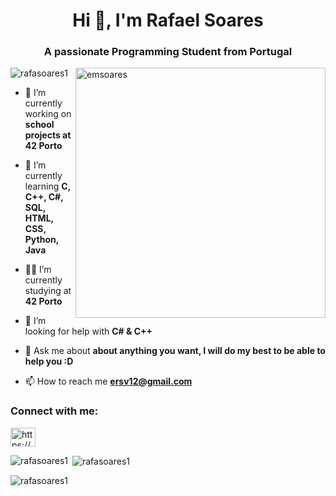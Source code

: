 
<h1 align="center">Hi 👋, I'm Rafael Soares</h1>
<h3 align="center">A passionate Programming Student from Portugal </h3>
<img align="right" alt="emsoares" width="400" src="https://badge.mediaplus.ma/colorfulwaves/emsoares?1337Badge=off&UM6P=off">
<p align="left"> <img src="https://komarev.com/ghpvc/?username=rafasoares1&label=Profile%20views&color=0e75b6&style=flat" alt="rafasoares1" /> </p>
  
- 🔭 I’m currently working on **school projects at 42 Porto**
  
- 🌱 I’m currently learning **C, C++, C#, SQL, HTML, CSS, Python, Java**

- 🧑‍🎓 I’m currently studying at **42 Porto**
  
- 🤝 I’m looking for help with **C# & C++**
  
- 💬 Ask me about **about anything you want, I will do my best to be able to help you :D**
  
- 📫 How to reach me **ersv12@gmail.com**

<h3 align="left">Connect with me:</h3>
<p align="left">
<a href="https://linkedin.com/in/https://www.linkedin.com/in/rafael-soares-71b1b815a" target="blank"><img align="center" src="https://raw.githubusercontent.com/rahuldkjain/github-profile-readme-generator/master/src/images/icons/Social/linked-in-alt.svg" alt="https://www.linkedin.com/in/rafael-soares-71b1b815a" height="30" width="40" /></a>
</p>



<p><img align="left" src="https://github-readme-stats.vercel.app/api/top-langs?username=rafasoares1&show_icons=true&locale=en&layout=compact" alt="rafasoares1" /></p>

<p>&nbsp;<img align="center" src="https://github-readme-stats.vercel.app/api?username=rafasoares1&show_icons=true&locale=en" alt="rafasoares1" /></p>

<p><img align="center" src="https://github-readme-streak-stats.herokuapp.com/?user=rafasoares1&" alt="rafasoares1" /></p>
